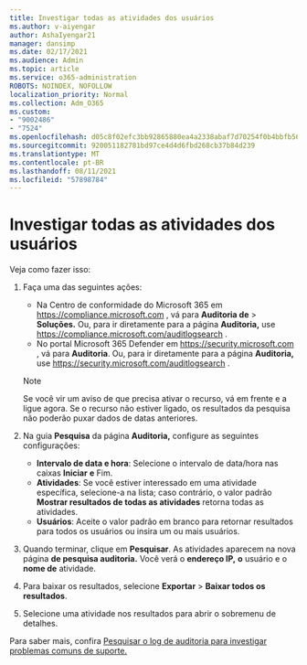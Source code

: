 ```yaml
---
title: Investigar todas as atividades dos usuários
ms.author: v-aiyengar
author: AshaIyengar21
manager: dansimp
ms.date: 02/17/2021
ms.audience: Admin
ms.topic: article
ms.service: o365-administration
ROBOTS: NOINDEX, NOFOLLOW
localization_priority: Normal
ms.collection: Adm_O365
ms.custom:
- "9002486"
- "7524"
ms.openlocfilehash: d05c8f02efc3bb92865880ea4a2338abaf7d70254f0b4bbfb566423e62b391dd
ms.sourcegitcommit: 920051182781bd97ce4d4d6fbd268cb37b84d239
ms.translationtype: MT
ms.contentlocale: pt-BR
ms.lasthandoff: 08/11/2021
ms.locfileid: "57898784"
---
```

# <a name="investigate-all-the-users-activities"></a>Investigar todas as atividades dos usuários

Veja como fazer isso:

1. Faça uma das seguintes ações:
   - Na Centro de conformidade do Microsoft 365 em <https://compliance.microsoft.com> , vá para **Auditoria de** \> **Soluções.** Ou, para ir diretamente para a página **Auditoria,** use <https://compliance.microsoft.com/auditlogsearch> .
   - No portal Microsoft 365 Defender em <https://security.microsoft.com> , vá para **Auditoria**. Ou, para ir diretamente para a página **Auditoria,** use <https://security.microsoft.com/auditlogsearch> .

    > [!NOTE]
    > Se você vir um aviso de que precisa ativar o recurso, vá em frente e a ligue agora. Se o recurso não estiver ligado, os resultados da pesquisa não poderão puxar dados de datas anteriores.

2. Na guia **Pesquisa** da página **Auditoria,** configure as seguintes configurações:
   - **Intervalo de data e hora**: Selecione o intervalo de data/hora nas caixas **Iniciar** **e** Fim.
   - **Atividades**: Se você estiver interessado em uma atividade específica, selecione-a na lista; caso contrário, o valor padrão **Mostrar resultados de todas as atividades** retorna todas as atividades.
   - **Usuários**: Aceite o valor padrão em branco para retornar resultados para todos os usuários ou insira um ou mais usuários.

3. Quando terminar, clique em **Pesquisar**. As atividades aparecem na nova página **de pesquisa auditoria.** Você verá o **endereço IP,** **o** usuário e o **nome de** atividade.

4. Para baixar os resultados, selecione **Exportar** \> **Baixar todos os resultados**.

5. Selecione uma atividade nos resultados para abrir o sobremenu de detalhes.

Para saber mais, confira [Pesquisar o log de auditoria para investigar problemas comuns de suporte.](https://docs.microsoft.com/microsoft-365/compliance/auditing-troubleshooting-scenarios)
